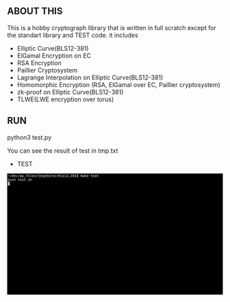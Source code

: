 ## ABOUT THIS
This is a hobby cryptograph library that is written in full scratch except for the standart library and TEST code.
it includes
- Elliptic Curve(BLS12-381)
- ElGamal Encryption on EC
- RSA Encryption
- Paillier Cryptosystem
- Lagrange Interpolation on Elliptic Curve(BLS12-381)
- Homomorphic Encryption (RSA, ElGamal over EC, Paillier cryptosystem)
- zk-proof on Elliptic Curve(BLS12-381)
- TLWE(LWE encryption over torus)

## RUN
python3 test.py

You can see the result of test in tmp.txt

- TEST

![TEST_LOG](./docs/test_log.gif)

